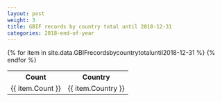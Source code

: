 ```yaml
---
layout: post
weight: 3
title: GBIF records by country total until 2018-12-31
categories: 2018-end-of-year
---
```

<table>
	<tr>
		<th>Count</th>
		<th>Country</th>
	</tr>
{% for item in site.data.GBIFrecordsbycountrytotaluntil2018-12-31 %}
	<tr>
		<td>{{ item.Count }}</td>
		<td>{{ item.Country }}</td>
	</tr>
                     {% endfor %}
</table>